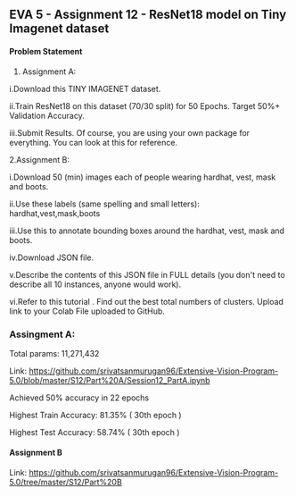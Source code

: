 ## EVA 5 - Assignment 12 - ResNet18 model on Tiny Imagenet dataset

#### Problem Statement
1. Assignment A:

  i.Download this TINY IMAGENET dataset.
   
  ii.Train ResNet18 on this dataset (70/30 split) for 50 Epochs. Target 50%+ Validation Accuracy.
   
  iii.Submit Results. Of course, you are using your own package for everything. You can look at this for reference.

2.Assignment B:

  i.Download 50 (min) images each of people wearing hardhat, vest, mask and boots.
  
  ii.Use these labels (same spelling and small letters): hardhat,vest,mask,boots
  
  iii.Use this to annotate bounding boxes around the hardhat, vest, mask and boots.
  
  iv.Download JSON file.
  
  v.Describe the contents of this JSON file in FULL details (you don't need to describe all 10 instances, anyone would work).
  
  vi.Refer to this tutorial . Find out the best total numbers of clusters. Upload link to your Colab File uploaded to GitHub.

### Assingment A:

Total params: 11,271,432

Link: https://github.com/srivatsanmurugan96/Extensive-Vision-Program-5.0/blob/master/S12/Part%20A/Session12_PartA.ipynb

Achieved 50% accuracy in 22 epochs

Highest Train Accuracy: 81.35% ( 30th epoch )

Highest Test Accuracy: 58.74% ( 30th epoch )

#### Assignment B

Link: https://github.com/srivatsanmurugan96/Extensive-Vision-Program-5.0/tree/master/S12/Part%20B
